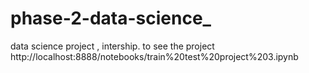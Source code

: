 # phase-2-data-science_
 data science project , intership. to see the project  http://localhost:8888/notebooks/train%20test%20project%203.ipynb
